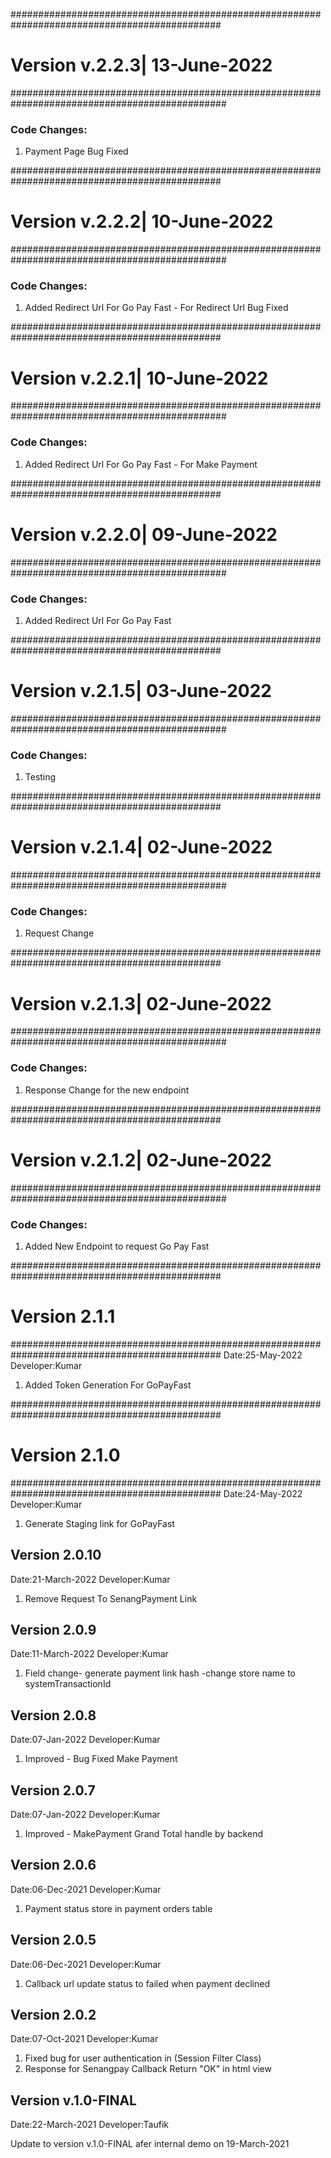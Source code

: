 ##############################################################################################
# **Version v.2.2.3| 13-June-2022**
###############################################################################################
### Code Changes:
1. Payment Page Bug Fixed



##############################################################################################
# **Version v.2.2.2| 10-June-2022**
###############################################################################################
### Code Changes:
1. Added Redirect Url For Go Pay Fast - For Redirect Url Bug Fixed



##############################################################################################
# **Version v.2.2.1| 10-June-2022**
###############################################################################################
### Code Changes:
1. Added Redirect Url For Go Pay Fast - For Make Payment


##############################################################################################
# **Version v.2.2.0| 09-June-2022**
###############################################################################################
### Code Changes:
1. Added Redirect Url For Go Pay Fast


##############################################################################################
# **Version v.2.1.5| 03-June-2022**
###############################################################################################
### Code Changes:
1. Testing

##############################################################################################
# **Version v.2.1.4| 02-June-2022**
###############################################################################################
### Code Changes:
1. Request Change

##############################################################################################
# **Version v.2.1.3| 02-June-2022**
###############################################################################################
### Code Changes:
1. Response Change for the new endpoint

##############################################################################################
# **Version v.2.1.2| 02-June-2022**
###############################################################################################
### Code Changes:
1. Added New Endpoint to request Go Pay Fast

##############################################################################################
# **Version 2.1.1**
##############################################################################################
Date:25-May-2022
Developer:Kumar

1. Added Token Generation For GoPayFast


##############################################################################################
# **Version 2.1.0**
##############################################################################################
Date:24-May-2022
Developer:Kumar

1. Generate Staging link for GoPayFast


Version 2.0.10
--------------------------------
Date:21-March-2022
Developer:Kumar

1. Remove Request To SenangPayment Link

Version 2.0.9
--------------------------------
Date:11-March-2022
Developer:Kumar

1. Field change- generate payment link hash -change store name to systemTransactionId

Version 2.0.8
--------------------------------
Date:07-Jan-2022
Developer:Kumar

1. Improved - Bug Fixed Make Payment

Version 2.0.7
--------------------------------
Date:07-Jan-2022
Developer:Kumar

1. Improved - MakePayment Grand Total handle by backend

Version 2.0.6
--------------------------------
Date:06-Dec-2021
Developer:Kumar

1. Payment status store in payment orders table


Version 2.0.5
--------------------------------
Date:06-Dec-2021
Developer:Kumar

1. Callback url update status to failed when payment declined

Version 2.0.2
--------------------------------
Date:07-Oct-2021
Developer:Kumar

1. Fixed bug for user authentication in (Session Filter Class)
2. Response for Senangpay Callback Return "OK" in html view

Version v.1.0-FINAL
--------------------------------
Date:22-March-2021
Developer:Taufik

Update to version v.1.0-FINAL afer internal demo on 19-March-2021